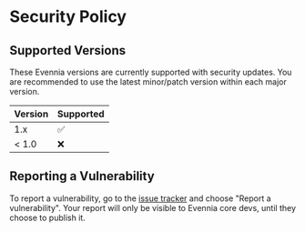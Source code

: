 # Security Policy

## Supported Versions

These Evennia versions are currently supported with security updates. You are recommended 
to use the latest minor/patch version within each major version.

| Version | Supported          |
| ------- | ------------------ |
| 1.x    | :white_check_mark: |
| < 1.0   | :x:                |

## Reporting a Vulnerability

To report a vulnerability, go to the [issue tracker](https://github.com/evennia/evennia/issues/new/choose) and choose "Report a vulnerability".
Your report will only be visible to Evennia core devs, until they choose to publish it. 
